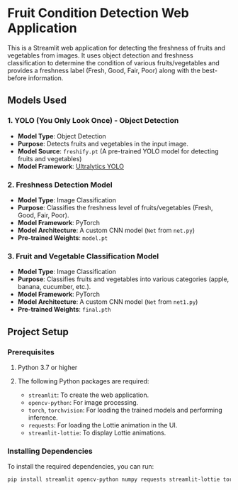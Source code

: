 # Fruit Condition Detection Web Application

This is a Streamlit web application for detecting the freshness of fruits and vegetables from images. It uses object detection and freshness classification to determine the condition of various fruits/vegetables and provides a freshness label (Fresh, Good, Fair, Poor) along with the best-before information.

## Models Used

### 1. **YOLO (You Only Look Once) - Object Detection**
   - **Model Type**: Object Detection
   - **Purpose**: Detects fruits and vegetables in the input image.
   - **Model Source**: `freshify.pt` (A pre-trained YOLO model for detecting fruits and vegetables)
   - **Model Framework**: [Ultralytics YOLO](https://github.com/ultralytics/yolov5)

### 2. **Freshness Detection Model**
   - **Model Type**: Image Classification
   - **Purpose**: Classifies the freshness level of fruits/vegetables (Fresh, Good, Fair, Poor).
   - **Model Framework**: PyTorch
   - **Model Architecture**: A custom CNN model (`Net` from `net.py`)
   - **Pre-trained Weights**: `model.pt`

### 3. **Fruit and Vegetable Classification Model**
   - **Model Type**: Image Classification
   - **Purpose**: Classifies fruits and vegetables into various categories (apple, banana, cucumber, etc.).
   - **Model Framework**: PyTorch
   - **Model Architecture**: A custom CNN model (`Net` from `net1.py`)
   - **Pre-trained Weights**: `final.pth`

## Project Setup

### Prerequisites

1. Python 3.7 or higher
2. The following Python packages are required:

   - `streamlit`: To create the web application.
   - `opencv-python`: For image processing.
   - `torch`, `torchvision`: For loading the trained models and performing inference.
   - `requests`: For loading the Lottie animation in the UI.
   - `streamlit-lottie`: To display Lottie animations.

### Installing Dependencies

To install the required dependencies, you can run:

```bash
pip install streamlit opencv-python numpy requests streamlit-lottie torch torchvision ultralytics
```

